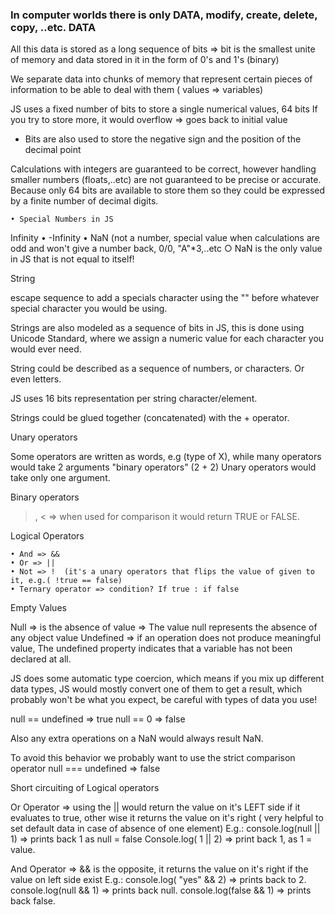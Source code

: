 ### In computer worlds there is only DATA, modify, create, delete, copy, ..etc. DATA

All this data is stored as a long sequence of bits => bit is the smallest unite of memory and data stored in it in the form of 0's and 1's (binary)

We separate data into chunks of memory that represent certain pieces of information to be able to deal with them ( values => variables)

JS uses a fixed number of bits to store a single numerical values, 64 bits If you try to store more, it would overflow => goes back to initial value

-   Bits are also used to store the negative sign and the position of the decimal point

Calculations with integers are guaranteed to be correct, however handling smaller numbers (floats,..etc) are not guaranteed to be precise or accurate. Because only 64 bits are available to store them so they could be expressed by a finite number of decimal digits.

    • Special Numbers in JS

Infinity
• -Infinity
• NaN (not a number, special value when calculations are odd and won't give a number back, 0/0, "A"\*3,..etc
○ NaN is the only value in JS that is not equal to itself!

String

escape sequence to add a specials character using the "\" before whatever special character you would be using.

Strings are also modeled as a sequence of bits in JS, this is done using Unicode Standard, where we assign a numeric value for each character you would ever need.

String could be described as a sequence of numbers, or characters. Or even letters.

JS uses 16 bits representation per string character/element.

Strings could be glued together (concatenated) with the + operator.

Unary operators

Some operators are written as words, e.g (type of X), while many operators would take 2 arguments "binary operators" (2 + 2) Unary operators would take only one argument.

Binary operators

> , < => when used for comparison it would return TRUE or FALSE.

Logical Operators

    • And => &&
    • Or => ||
    • Not => !  (it's a unary operators that flips the value of given to it, e.g.( !true == false)
    • Ternary operator => condition? If true : if false

Empty Values

Null => is the absence of value => The value null represents the absence of any object value
Undefined => if an operation does not produce meaningful value, The undefined property indicates that a variable has not been declared at all.

JS does some automatic type coercion, which means if you mix up different data types, JS would mostly convert one of them to get a result, which probably won't be what you expect, be careful with types of data you use!

null == undefined => true
null == 0 => false

Also any extra operations on a NaN would always result NaN.

To avoid this behavior we probably want to use the strict comparison operator
null === undefined => false

Short circuiting of Logical operators

Or Operator => using the || would return the value on it's LEFT side if it evaluates to true, other wise it returns the value on it's right ( very helpful to set default data in case of absence of one element)
E.g.: console.log(null || 1) => prints back 1 as null = false
Console.log( 1 || 2) => print back 1, as 1 = value.

And Operator => && is the opposite, it returns the value on it's right if the value on left side exist
E.g.: console.log( "yes" && 2) => prints back to 2.
console.log(null && 1) => prints back null.
console.log(false && 1) => prints back false.

